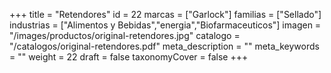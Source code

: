 +++
title = "Retendores"
id = 22
marcas = ["Garlock"]
familias = ["Sellado"]
industrias = ["Alimentos y Bebidas","energia","Biofarmaceuticos"]
imagen = "/images/productos/original-retendores.jpg"
catalogo = "/catalogos/original-retendores.pdf"
meta_description = ""
meta_keywords = ""
weight = 22
draft = false
taxonomyCover = false
+++
